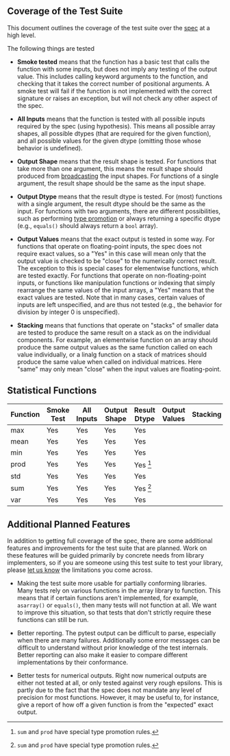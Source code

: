## Coverage of the Test Suite

This document outlines the coverage of the test suite over the
[spec](https://data-apis.org/array-api/) at a high level.

The following things are tested

* **Smoke tested** means that the function has a basic test that calls the
  function with some inputs, but does not imply any testing of the output
  value. This includes calling keyword arguments to the function, and checking
  that it takes the correct number of positional arguments. A smoke test will
  fail if the function is not implemented with the correct signature or raises
  an exception, but will not check any other aspect of the spec.

* **All Inputs** means that the function is tested with all possible inputs
  required by the spec (using hypothesis). This means all possible array
  shapes, all possible dtypes (that are required for the given function), and
  all possible values for the given dtype (omitting those whose behavior is
  undefined).

* **Output Shape** means that the result shape is tested. For functions that
  take more than one argument, this means the result shape should produced
  from
  [broadcasting](https://data-apis.org/array-api/latest/API_specification/broadcasting.html)
  the input shapes. For functions of a single argument, the result shape
  should be the same as the input shape.

* **Output Dtype** means that the result dtype is tested. For (most) functions
  with a single argument, the result dtype should be the same as the input.
  For functions with two arguments, there are different possibilities, such as
  performing [type
  promotion](https://data-apis.org/array-api/latest/API_specification/type_promotion.html)
  or always returning a specific dtype (e.g., `equals()` should always return
  a `bool` array).

* **Output Values** means that the exact output is tested in some way. For
  functions that operate on floating-point inputs, the spec does not require
  exact values, so a "Yes" in this case will mean only that the output value
  is checked to be "close" to the numerically correct result. The exception to
  this is special cases for elementwise functions, which are tested exactly.
  For functions that operate on non-floating-point inputs, or functions like
  manipulation functions or indexing that simply rearrange the same values of
  the input arrays, a "Yes" means that the exact values are tested. Note that
  in many cases, certain values of inputs are left unspecified, and are thus
  not tested (e.g., the behavior for division by integer 0 is unspecified).

* **Stacking** means that functions that operate on "stacks" of smaller data
  are tested to produce the same result on a stack as on the individual
  components. For example, an elementwise function on an array
  should produce the same output values as the same function called on each
  value individually, or a linalg function on a stack of matrices should
  produce the same value when called on individual matrices. Here "same" may
  only mean "close" when the input values are floating-point.

## Statistical Functions

| Function | Smoke Test | All Inputs | Output Shape | Result Dtype | Output Values | Stacking |
|----------|------------|------------|--------------|--------------|---------------|----------|
| max      | Yes        | Yes        | Yes          | Yes          |               |          |
| mean     | Yes        | Yes        | Yes          | Yes          |               |          |
| min      | Yes        | Yes        | Yes          | Yes          |               |          |
| prod     | Yes        | Yes        | Yes          | Yes [^1]     |               |          |
| std      | Yes        | Yes        | Yes          | Yes          |               |          |
| sum      | Yes        | Yes        | Yes          | Yes [^1]     |               |          |
| var      | Yes        | Yes        | Yes          | Yes          |               |          |

[^1]: `sum` and `prod` have special type promotion rules.

## Additional Planned Features

In addition to getting full coverage of the spec, there are some additional
features and improvements for the test suite that are planned. Work on these features
will be guided primarily by concrete needs from library implementers, so if
you are someone using this test suite to test your library, please [let us
know](https://github.com/data-apis/array-api-tests/issues) the limitations you
come across.

- Making the test suite more usable for partially conforming libraries. Many
  tests rely on various functions in the array library to function. This means
  that if certain functions aren't implemented, for example, `asarray()` or
  `equals()`, then many tests will not function at all. We want to improve
  this situation, so that tests that don't strictly require these functions can
  still be run.

- Better reporting. The pytest output can be difficult to parse, especially
  when there are many failures. Additionally some error messages can be
  difficult to understand without prior knowledge of the test internals.
  Better reporting can also make it easier to compare different
  implementations by their conformance.

- Better tests for numerical outputs. Right now numerical outputs are either
  not tested at all, or only tested against very rough epsilons. This is
  partly due to the fact that the spec does not mandate any level of precision
  for most functions. However, it may be useful to, for instance, give a
  report of how off a given function is from the "expected" exact output.
